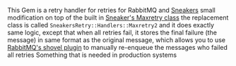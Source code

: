 This Gem is a retry handler for retries for RabbitMQ and [Sneakers](http://jondot.github.io/sneakers/)
small modification on top of the built in [Sneaker's Maxretry class](https://github.com/jondot/sneakers/blob/master/lib/sneakers/handlers/maxretry.rb)
the replacement class is called ```SneakersRetry::Handlers::Maxretry2```
and it does exactly same logic, except that when all retries fail, it stores
the final failure (the message) in same format as the original message, which
allows you to use [RabbitMQ's shovel plugin](https://www.rabbitmq.com/shovel.html)
to manually re-enqueue the messages who failed all retries
Something that is needed in production systems
